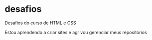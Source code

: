 # desafios
 Desafios do curso de HTML e CSS

Estou aprendendo a criar sites e agr vou gerenciar meus repositórios
